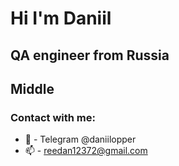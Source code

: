 # Hi I'm Daniil
## QA engineer from Russia
## Middle
### Contact with me:
- 💬 - Telegram @daniilopper
- 📫 - reedan12372@gmail.com
